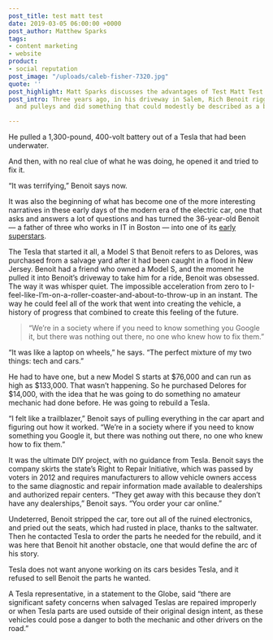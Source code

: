 ```yaml
---
post_title: test matt test
date: 2019-03-05 06:00:00 +0000
post_author: Matthew Sparks
tags:
- content marketing
- website
product:
- social reputation
post_image: "/uploads/caleb-fisher-7320.jpg"
quote: ''
post_highlight: Matt Sparks discusses the advantages of Test Matt Test.
post_intro: Three years ago, in his driveway in Salem, Rich Benoit rigged some ropes
  and pulleys and did something that could modestly be described as a bad idea.

---
```

He pulled a 1,300-pound, 400-volt battery out of a Tesla that had been underwater.

And then, with no real clue of what he was doing, he opened it and tried to fix it.

“It was terrifying,” Benoit says now.

It was also the beginning of what has become one of the more interesting narratives in these early days of the modern era of the electric car, one that asks and answers a lot of questions and has turned the 36-year-old Benoit — a father of three who works in IT in Boston — into one of its [early superstars](https://www.youtube.com/channel/UCfV0_wbjG8KJADuZT2ct4SA "www.youtube.com").

The Tesla that started it all, a Model S that Benoit refers to as Delores, was purchased from a salvage yard after it had been caught in a flood in New Jersey. Benoit had a friend who owned a Model S, and the moment he pulled it into Benoit’s driveway to take him for a ride, Benoit was obsessed. The way it was whisper quiet. The impossible acceleration from zero to I-feel-like-I’m-on-a-roller-coaster-and-about-to-throw-up in an instant. The way he could feel all of the work that went into creating the vehicle, a history of progress that combined to create this feeling of the future.

> “We’re in a society where if you need to know something you Google it, but there was nothing out there, no one who knew how to fix them.”

“It was like a laptop on wheels,” he says. “The perfect mixture of my two things: tech and cars.”

He had to have one, but a new Model S starts at $76,000 and can run as high as $133,000. That wasn’t happening. So he purchased Delores for $14,000, with the idea that he was going to do something no amateur mechanic had done before. He was going to rebuild a Tesla.

“I felt like a trailblazer,” Benoit says of pulling everything in the car apart and figuring out how it worked. “We’re in a society where if you need to know something you Google it, but there was nothing out there, no one who knew how to fix them.”

It was the ultimate DIY project, with no guidance from Tesla. Benoit says the company skirts the state’s Right to Repair Initiative, which was passed by voters in 2012 and requires manufacturers to allow vehicle owners access to the same diagnostic and repair information made available to dealerships and authorized repair centers. “They get away with this because they don’t have any dealerships,” Benoit says. “You order your car online.”

Undeterred, Benoit stripped the car, tore out all of the ruined electronics, and pried out the seats, which had rusted in place, thanks to the saltwater. Then he contacted Tesla to order the parts he needed for the rebuild, and it was here that Benoit hit another obstacle, one that would define the arc of his story.

Tesla does not want anyone working on its cars besides Tesla, and it refused to sell Benoit the parts he wanted.

A Tesla representative, in a statement to the Globe, said “there are significant safety concerns when salvaged Teslas are repaired improperly or when Tesla parts are used outside of their original design intent, as these vehicles could pose a danger to both the mechanic and other drivers on the road.”